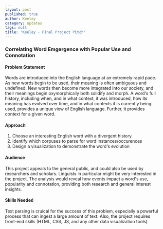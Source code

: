 ```yaml
---
layout: post
published: true
author: Keeley
category: updates
tags: null
title: "Keeley - Final Project Pitch"
---
```


### Correlating Word Emgergence with Popular Use and Connotation

#### Problem Statement
Words are introduced into the English language at an extremely rapid pace. As new words begin to be used, their meaning is often ambiguous and undefined. New words then become more integrated into our society, and their meanings begin oxymorphically both solidify and morph. A word's full history, including when, and in what context, it was introduced, how its meaning has evolved over time, and in what contexts it is currently being used, provides a unique view of English language. Further, it provides context for a given word.

#### Approach
1. Choose an interesting English word with a divergent history
2. Identify which corpuses to parse for word instances/occurences
3. Design a visualization to demonstrate the word's evolution

#### Audience
This project appeals to the general public, and could also be used by researchers and scholars. Linguists in particular might be very interested in the project. The analysis would reveal how events impact a word's use, popularity and connotation, providing both research and general interest insights.

#### Skills Needed
Text parsing is cruical for the success of this problem, especially a powerful process that can ingest a large amount of text. Also, the project requires front-end skills (HTML, CSS, JS, and any other data visualization tools)




